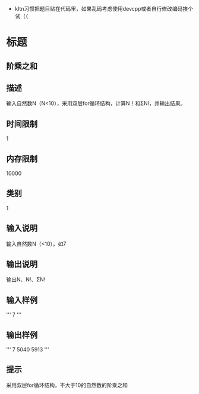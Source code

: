 - kltn习惯把题目贴在代码里，如果乱码考虑使用devcpp或者自行修改编码挨个试（（

# 标题

## 阶乘之和

## 描述

输入自然数N（N<10），采用双层for循环结构，计算N！和ΣN!，并输出结果。

## 时间限制

1	

## 内存限制

10000	

## 类别

1

## 输入说明

输入自然数N（<10），如7	

## 输出说明

输出N、N!、ΣN!	

## 输入样例

'''
7
'''

## 输出样例

'''
7 5040 5913
'''

## 提示

采用双层for循环结构，不大于10的自然数的阶乘之和
